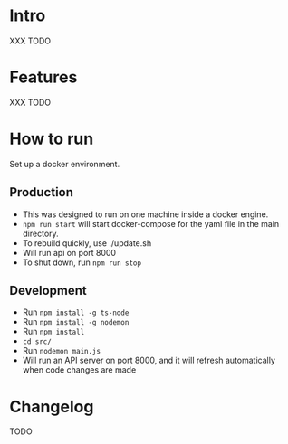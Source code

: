 # Intro

XXX TODO

# Features

XXX TODO

# How to run

Set up a docker environment.

## Production

* This was designed to run on one machine inside a docker engine.
* ```npm run start``` will start docker-compose for the yaml file in the main directory.
* To rebuild quickly, use ./update.sh
* Will run api on port 8000
* To shut down, run ```npm run stop```

## Development

* Run ```npm install -g ts-node```
* Run ```npm install -g nodemon```
* Run ```npm install```
* ```cd src/```
* Run ```nodemon main.js```
* Will run an API server on port 8000, and it will refresh automatically when code changes are made

# Changelog

TODO


